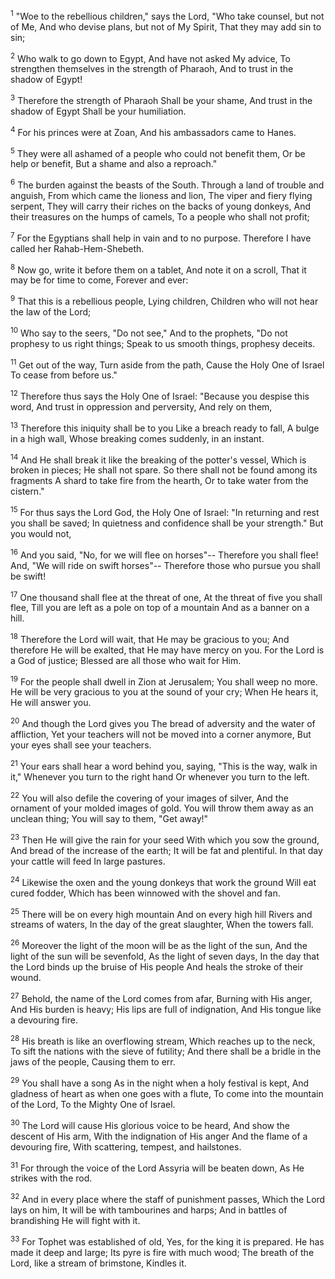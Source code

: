 <sup>1</sup> 
"Woe to the rebellious children," says the Lord, "Who take counsel, but not of Me, And who devise plans, but not of My Spirit, That they may add sin to sin; 

<sup>2</sup> 
Who walk to go down to Egypt, And have not asked My advice, To strengthen themselves in the strength of Pharaoh, And to trust in the shadow of Egypt! 

<sup>3</sup> 
Therefore the strength of Pharaoh Shall be your shame, And trust in the shadow of Egypt Shall be your humiliation. 

<sup>4</sup> 
For his princes were at Zoan, And his ambassadors came to Hanes. 

<sup>5</sup> 
They were all ashamed of a people who could not benefit them, Or be help or benefit, But a shame and also a reproach." 

<sup>6</sup> 
The burden against the beasts of the South. Through a land of trouble and anguish, From which came the lioness and lion, The viper and fiery flying serpent, They will carry their riches on the backs of young donkeys, And their treasures on the humps of camels, To a people who shall not profit; 

<sup>7</sup> 
For the Egyptians shall help in vain and to no purpose. Therefore I have called her Rahab-Hem-Shebeth.

<sup>8</sup> 
Now go, write it before them on a tablet, And note it on a scroll, That it may be for time to come, Forever and ever: 

<sup>9</sup> 
That this is a rebellious people, Lying children, Children who will not hear the law of the Lord; 

<sup>10</sup> 
Who say to the seers, "Do not see," And to the prophets, "Do not prophesy to us right things; Speak to us smooth things, prophesy deceits. 

<sup>11</sup> 
Get out of the way, Turn aside from the path, Cause the Holy One of Israel To cease from before us." 

<sup>12</sup> 
Therefore thus says the Holy One of Israel: "Because you despise this word, And trust in oppression and perversity, And rely on them, 

<sup>13</sup> 
Therefore this iniquity shall be to you Like a breach ready to fall, A bulge in a high wall, Whose breaking comes suddenly, in an instant. 

<sup>14</sup> 
And He shall break it like the breaking of the potter's vessel, Which is broken in pieces; He shall not spare. So there shall not be found among its fragments A shard to take fire from the hearth, Or to take water from the cistern." 

<sup>15</sup> 
For thus says the Lord God, the Holy One of Israel: "In returning and rest you shall be saved; In quietness and confidence shall be your strength." But you would not, 

<sup>16</sup> 
And you said, "No, for we will flee on horses"-- Therefore you shall flee! And, "We will ride on swift horses"-- Therefore those who pursue you shall be swift! 

<sup>17</sup> 
One thousand shall flee at the threat of one, At the threat of five you shall flee, Till you are left as a pole on top of a mountain And as a banner on a hill.

<sup>18</sup> 
Therefore the Lord will wait, that He may be gracious to you; And therefore He will be exalted, that He may have mercy on you. For the Lord is a God of justice; Blessed are all those who wait for Him. 

<sup>19</sup> 
For the people shall dwell in Zion at Jerusalem; You shall weep no more. He will be very gracious to you at the sound of your cry; When He hears it, He will answer you. 

<sup>20</sup> 
And though the Lord gives you The bread of adversity and the water of affliction, Yet your teachers will not be moved into a corner anymore, But your eyes shall see your teachers. 

<sup>21</sup> 
Your ears shall hear a word behind you, saying, "This is the way, walk in it," Whenever you turn to the right hand Or whenever you turn to the left. 

<sup>22</sup> 
You will also defile the covering of your images of silver, And the ornament of your molded images of gold. You will throw them away as an unclean thing; You will say to them, "Get away!" 

<sup>23</sup> 
Then He will give the rain for your seed With which you sow the ground, And bread of the increase of the earth; It will be fat and plentiful. In that day your cattle will feed In large pastures. 

<sup>24</sup> 
Likewise the oxen and the young donkeys that work the ground Will eat cured fodder, Which has been winnowed with the shovel and fan. 

<sup>25</sup> 
There will be on every high mountain And on every high hill Rivers and streams of waters, In the day of the great slaughter, When the towers fall. 

<sup>26</sup> 
Moreover the light of the moon will be as the light of the sun, And the light of the sun will be sevenfold, As the light of seven days, In the day that the Lord binds up the bruise of His people And heals the stroke of their wound.

<sup>27</sup> 
Behold, the name of the Lord comes from afar, Burning with His anger, And His burden is heavy; His lips are full of indignation, And His tongue like a devouring fire. 

<sup>28</sup> 
His breath is like an overflowing stream, Which reaches up to the neck, To sift the nations with the sieve of futility; And there shall be a bridle in the jaws of the people, Causing them to err. 

<sup>29</sup> 
You shall have a song As in the night when a holy festival is kept, And gladness of heart as when one goes with a flute, To come into the mountain of the Lord, To the Mighty One of Israel. 

<sup>30</sup> 
The Lord will cause His glorious voice to be heard, And show the descent of His arm, With the indignation of His anger And the flame of a devouring fire, With scattering, tempest, and hailstones. 

<sup>31</sup> 
For through the voice of the Lord Assyria will be beaten down, As He strikes with the rod. 

<sup>32</sup> 
And in every place where the staff of punishment passes, Which the Lord lays on him, It will be with tambourines and harps; And in battles of brandishing He will fight with it. 

<sup>33</sup> 
For Tophet was established of old, Yes, for the king it is prepared. He has made it deep and large; Its pyre is fire with much wood; The breath of the Lord, like a stream of brimstone, Kindles it.